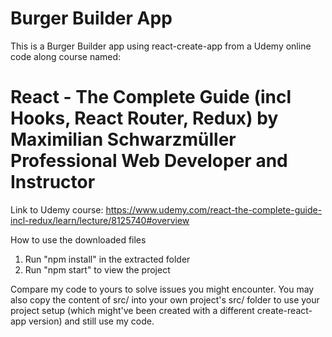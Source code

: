 # Burger Builder App
This is a Burger Builder app using react-create-app from a Udemy online code along course named:
# React - The Complete Guide (incl Hooks, React Router, Redux) by Maximilian Schwarzmüller Professional Web Developer and Instructor
Link to Udemy course:
https://www.udemy.com/react-the-complete-guide-incl-redux/learn/lecture/8125740#overview

How to use the downloaded files

1) Run "npm install" in the extracted folder
2) Run "npm start" to view the project

Compare my code to yours to solve issues you might encounter. You may also copy the content of src/ into your own project's src/ folder to use your project setup (which might've been created with a different create-react-app version) and still use my code.
